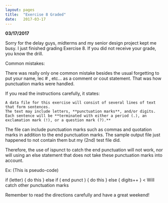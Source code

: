 ```yaml
---
layout: pages
title:  "Exercise 8 Graded"
date:   2017-03-17
---
```


**03/17/2017**

Sorry for the delay guys, midterms and my senior design project kept me busy. 
I just finished grading Exercise 8. If you did not receive your grade, you know the drill.

Common mistakes:

There was really only one common mistake besides the usual forgetting to put your name, lec # , etc... as a comment or cout statement.
That was how punctuation marks were handled.

If you read the instructions carefully, it states:

```
A data file for this exercise will consist of several lines of text that form sentences. 
The text may include letters, **punctuation marks**, and/or digits. 
Each sentence will be **terminated with either a period (.), an exclamation mark (!), or a question mark (?).**
```

The file can include punctuation marks such as commas and quotation marks in addition to the end punctuation marks.
The sample output file just happened to not contain them but my (2nd) test file did.

Therefore, the use of ispunct to catch the end punctuation will not work, nor will using an else statement that does not take these
punctuation marks into account. 

Ex: (This is pseudo-code)

if (letter) { do this } 
else if ( end punct ) { do this }
else { digits++ } < Will catch other punctuation marks

Remember to read the directions carefully and have a great weekend!
